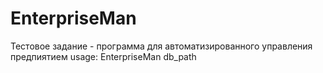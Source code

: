 # EnterpriseMan
Тестовое задание - программа для автоматизированного управления предпиятием 
usage: EnterpriseMan db_path


